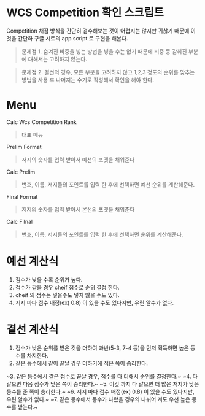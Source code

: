 WCS Competition 확인 스크립트
==================================================

Competition 채점 방식을 간단히 검수해보는 것이 어렵지는 않지만 귀찮기 때문에 이것을 간단하 구글 시트의 app script 로 구현을 해본다. 

> 문제점 1. 숨겨진 비중을 넣는 방법을 넣을 수는 없기 때문에 비중 등 감춰진 부분에 대해서는 고려하지 않는다.

> 문제점 2. 결선의 경우, 모든 부분을 고려하지 않고 1,2,3 정도의 순위를 맞추는 방법을 사용 후 나머지는 수기로 작성해서 확인을 해야 한다.


Menu
==================================================

Calc Wcs Competition Rank
> 대표 메뉴

Prelim Format
> 저지의 숫자를 입력 받아서 예선의 포맷을 채워준다

Calc Prelim
> 번호, 이름, 저지들의 포인트를 입력 한 후에 선택하면 예선 순위를 계산해준다.
 
Final Format
> 저지의 숫자를 입력 받아서 본선의 포맷을 채워준다

Calc Filnal
> 번호, 이름, 저지들의 포인트를 입력 한 후에 선택하면  순위를 계산해준다.


예선 계산식
==================================================
1. 점수가 낮을 수록 순위가 높다.
2. 점수가 같을 경우 cheif 점수로 순위 결정 한다.
3. cheif 의 점수는 넣을수도 넣지 않을 수도 있다.
4. 저지 마다 점수 배정(ex) 0.8) 이 있을 수도 있다지만, 우린 알수가 없다.


결선 계산식
==================================================
1. 점수가 낮은 순위를 받은 것을 더하여 과반(5-3, 7-4 등)을 먼저 획득하면 높은 등수를 차지한다.
2. 같은 등수에서 같이 끝날 경우 더하기에 적은 쪽이 승리한다.

~3. 같은 등수에서 같은 점수로 끝날 경우, 점수를 다 더해서 순위를 결정한다.~
~4. 다 같으면 다음 점수가 낮은 쪽이 승리한다.~
~5. 이것 까지 다 같으면 더 많은 저지가 낮은 등수를 준 쪽이 승리한다.~
~6. 저지 마다 점수 배정(ex) 0.8) 이 있을 수도 있다지만, 우린 알수가 없다.~
~7. 같은 등수에서 동수가 나왔을 경우의 나뉘어 져도 우선 높은 등수를 받는다.~
